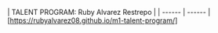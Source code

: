 | TALENT PROGRAM: Ruby Alvarez Restrepo |
| ------ | ------ |
[https://rubyalvarez08.github.io/m1-talent-program/]
